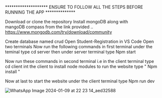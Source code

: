 ******************** ENSURE TO FOLLOW ALL THE STEPS BEFORE RUNNING THE APP **************

Download or clone the repository
Install mongoDB along with mangoDB compass from the link provided ..
https://www.mongodb.com/try/download/community

Create database named crud
Open Student-Registration in VS Code
Open two terminals
Now run the following commands in first terminal
 under the  teminal type cd server
 then under server terminal type Npm start

Now run these commands in second terminal i.e in the client terminal
type cd client
int the client to install node modules to run the website type " Npm install "

Now at last to start the website under the client terminal type Npm run dev


![WhatsApp Image 2024-01-09 at 22 23 14_aed32588](https://github.com/Sakuntala-Kumari/Student-Registration/assets/114383345/2e985f37-2c53-4f4e-ba87-088ea7fade83)
